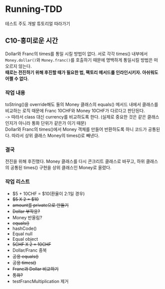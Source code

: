 # Running-TDD
테스트 주도 개발 튜토리얼 따라가기

## C10-흥미로운 시간
Dollar와 Franc의 times를 통일 시킬 방법이 없다. 서로 각각 times() 내부에서 `Money.dollar()`와 `Money.franc()`를 호출하기 때문에 명백하게 통일시킬 방법은 떠오르지 않는다.<br>
**때로는 전진하기 위해 후진할 때가 필요한 법, 팩토리 메서드를 인라인시키자. 아쉬워도 어쩔 수 없다.**<br>

### 작업 내용
toString()을 override해도 둘의 Money 클래스의 equals() 메서드 내에서 클래스를 비교하는 로직 때문에 Franc 10CHF와 Money 10CHF가 다르다고 판단된다.<br> 
-> 따라서 class 대신 currency를 비교하도록 한다. (실제로 중요한 것은 같은 클래스인지가 아니라 통화 단위가 같은가 이기 때문)<br>
Dollar와 Franc의 times()에서 Money 객체를 만들어 반환하도록 하니 코드가 공통된다. 따라서 상위 클래스 Money의 times()로 빼낸다.<br>

### 결국
전진을 위해 후진했다. Money 클래스를 다시 콘크리트 클래스로 바꾸고, 하위 클래스의 공통된 times() 구현을 상위 클래스인 Money로 올렸다.<br>

### 작업 리스트
- $5 + 10CHF = $10(환율이 2:1일 경우)
- ~~$5 X 2 = $10~~
- ~~amount를 private으로 만들기~~
- ~~Dollar 부작용?~~
- Money 반올림?
- ~~equals()~~
- hashCode()
- Equal null
- Equal object
- ~~5CHF X 2 = 10CHF~~
- Dollar/Franc 중복
- ~~공용 equals()~~
- ~~공용 times()~~
- ~~Franc과 Dollar 비교하기~~
- ~~통화?~~
- testFrancMultiplication 제거
